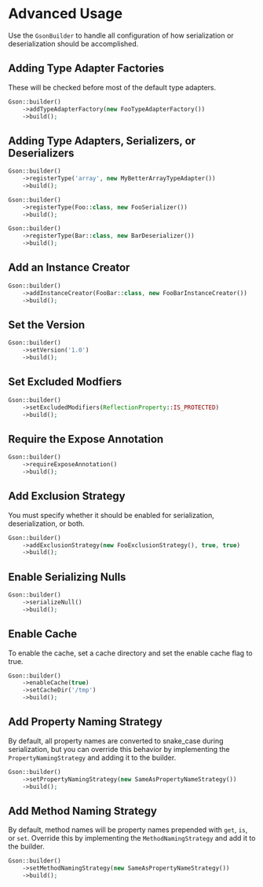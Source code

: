 # Advanced Usage

Use the `GsonBuilder` to handle all configuration of how serialization
or deserialization should be accomplished.

Adding Type Adapter Factories
-----------------------------

These will be checked before most of the default type adapters.

```php
Gson::builder()
    ->addTypeAdapterFactory(new FooTypeAdapterFactory())
    ->build();
```

Adding Type Adapters, Serializers, or Deserializers
---------------------------------------------------

```php
Gson::builder()
    ->registerType('array', new MyBetterArrayTypeAdapter())
    ->build();
```

```php
Gson::builder()
    ->registerType(Foo::class, new FooSerializer())
    ->build();
```

```php
Gson::builder()
    ->registerType(Bar::class, new BarDeserializer())
    ->build();
```

Add an Instance Creator
-----------------------

```php
Gson::builder()
    ->addInstanceCreator(FooBar::class, new FooBarInstanceCreator())
    ->build();
```

Set the Version
---------------

```php
Gson::builder()
    ->setVersion('1.0')
    ->build();
```

Set Excluded Modfiers
---------------------

```php
Gson::builder()
    ->setExcludedModifiers(ReflectionProperty::IS_PROTECTED)
    ->build();
```

Require the Expose Annotation
-----------------------------

```php
Gson::builder()
    ->requireExposeAnnotation()
    ->build();
```

Add Exclusion Strategy
----------------------

You must specify whether it should be enabled for serialization,
deserialization, or both.

```php
Gson::builder()
    ->addExclusionStrategy(new FooExclusionStrategy(), true, true)
    ->build();
```

Enable Serializing Nulls
------------------------

```php
Gson::builder()
    ->serializeNull()
    ->build();
```

Enable Cache
------------

To enable the cache, set a cache directory and set the enable cache flag
to true.

```php
Gson::builder()
    ->enableCache(true)
    ->setCacheDir('/tmp')
    ->build();
```

Add Property Naming Strategy
----------------------------

By default, all property names are converted to snake_case during
serialization, but you can override this behavior by implementing
the `PropertyNamingStrategy` and adding it to the builder.

```php
Gson::builder()
    ->setPropertyNamingStrategy(new SameAsPropertyNameStrategy())
    ->build();
```

Add Method Naming Strategy
--------------------------

By default, method names will be property names prepended with `get`,
`is`, or `set`.  Override this by implementing the `MethodNamingStrategy`
and add it to the builder.

```php
Gson::builder()
    ->setMethodNamingStrategy(new SameAsPropertyNameStrategy())
    ->build();
```
